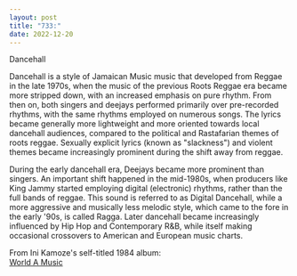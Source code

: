 ```yaml
---
layout: post
title: "733:"
date: 2022-12-20
---
```


Dancehall

Dancehall is a style of Jamaican Music music that developed from Reggae in the late 1970s, when the music of the previous Roots Reggae era became more stripped down, with an increased emphasis on pure rhythm. From then on, both singers and deejays performed primarily over pre-recorded rhythms, with the same rhythms employed on numerous songs. The lyrics became generally more lightweight and more oriented towards local dancehall audiences, compared to the political and Rastafarian themes of roots reggae. Sexually explicit lyrics (known as "slackness") and violent themes became increasingly prominent during the shift away from reggae.

During the early dancehall era, Deejays became more prominent than singers. An important shift happened in the mid-1980s, when producers like King Jammy started employing digital (electronic) rhythms, rather than the full bands of reggae. This sound is referred to as Digital Dancehall, while a more aggressive and musically less melodic style, which came to the fore in the early '90s, is called Ragga. Later dancehall became increasingly influenced by Hip Hop and Contemporary R\&B, while itself making occasional crossovers to American and European music charts.

From Ini Kamoze's self-titled 1984 album:  
[World A Music](https://youtu.be/kLRfPBA0pWw)

